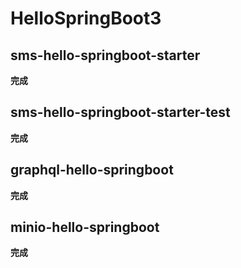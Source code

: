 # HelloSpringBoot3

## sms-hello-springboot-starter
**完成**

## sms-hello-springboot-starter-test
**完成**

## graphql-hello-springboot
**完成**

## minio-hello-springboot
**完成**